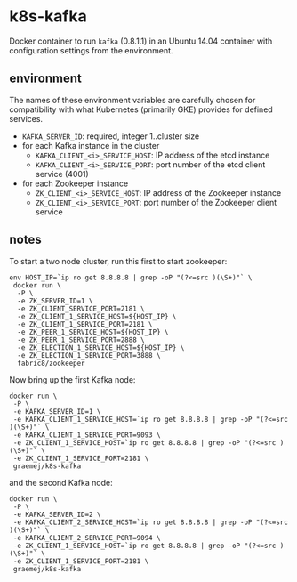 # k8s-kafka

Docker container to run `kafka` (0.8.1.1) in an Ubuntu 14.04 container with configuration settings from the environment.

## environment

The names of these environment variables are carefully chosen for compatibility with what Kubernetes (primarily GKE) provides for defined services.

* `KAFKA_SERVER_ID`: required, integer 1..cluster size
* for each Kafka instance in the cluster
  * `KAFKA_CLIENT_<i>_SERVICE_HOST`: IP address of the etcd instance
  * `KAFKA_CLIENT_<i>_SERVICE_PORT`: port number of the etcd client service (4001)
* for each Zookeeper instance
  * `ZK_CLIENT_<i>_SERVICE_HOST`: IP address of the Zookeeper instance
  * `ZK_CLIENT_<i>_SERVICE_PORT`: port number of the Zookeeper client service

## notes

To start a two node cluster, run this first to start zookeeper:

```
env HOST_IP=`ip ro get 8.8.8.8 | grep -oP "(?<=src )(\S+)"` \
 docker run \
  -P \
  -e ZK_SERVER_ID=1 \
  -e ZK_CLIENT_SERVICE_PORT=2181 \
  -e ZK_CLIENT_1_SERVICE_HOST=${HOST_IP} \
  -e ZK_CLIENT_1_SERVICE_PORT=2181 \
  -e ZK_PEER_1_SERVICE_HOST=${HOST_IP} \
  -e ZK_PEER_1_SERVICE_PORT=2888 \
  -e ZK_ELECTION_1_SERVICE_HOST=${HOST_IP} \
  -e ZK_ELECTION_1_SERVICE_PORT=3888 \
  fabric8/zookeeper
```

Now bring up the first Kafka node:

```
docker run \
 -P \
 -e KAFKA_SERVER_ID=1 \
 -e KAFKA_CLIENT_1_SERVICE_HOST=`ip ro get 8.8.8.8 | grep -oP "(?<=src )(\S+)"` \
 -e KAFKA_CLIENT_1_SERVICE_PORT=9093 \
 -e ZK_CLIENT_1_SERVICE_HOST=`ip ro get 8.8.8.8 | grep -oP "(?<=src )(\S+)"` \
 -e ZK_CLIENT_1_SERVICE_PORT=2181 \
 graemej/k8s-kafka
```

and the second Kafka node:

```
docker run \
 -P \
 -e KAFKA_SERVER_ID=2 \
 -e KAFKA_CLIENT_2_SERVICE_HOST=`ip ro get 8.8.8.8 | grep -oP "(?<=src )(\S+)"` \
 -e KAFKA_CLIENT_2_SERVICE_PORT=9094 \
 -e ZK_CLIENT_1_SERVICE_HOST=`ip ro get 8.8.8.8 | grep -oP "(?<=src )(\S+)"` \
 -e ZK_CLIENT_1_SERVICE_PORT=2181 \
 graemej/k8s-kafka
```
